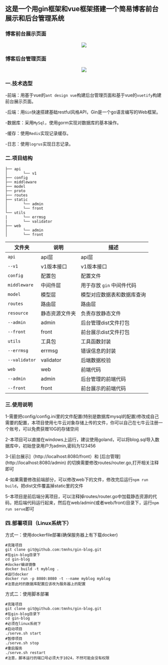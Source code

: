 ## 这是一个用gin框架和vue框架搭建一个简易博客前台展示和后台管理系统

### 博客前台展示页面

<div align=center>
<img src="http://tmnhs.top/Fs6or1nh7sHFHAWCGFJnIg_a0zQ1" width=“100%” />
</div>

### 博客后台管理页面
<div align=center>
<img src="http://tmnhs.top/FvtitX9vqMyYNDHaYpgH7dq8vg46" width=“100%” />
</div>

### 一.技术选型
-前端：用基于vue的``ant design vue``构建后台管理页面和基于vue的``vuetify``构建前台展示页面。

-后端：用``Gin``快速搭建基础restful风格API，Gin是一个go语言编写的Web框架。

-数据库：采用``MySql``，使用gorm实现对数据库的基本操作。

-缓存：使用``Redis``实现记录缓存。

-日志：使用``logrus``实现日志记录。

### 二.项目结构

```shell
├── api
│       └── v1
├── config
├── middleware
├── model
├── proto
├── routes
├── static
│       └── admin
│       └── front
└── utils
|       └── errmsg
|       └── validator
├── web
│       └── admin
│       └── front
```
| 文件夹           | 说明        | 描述               |
| ------------- | --------- | ---------------- |
| `api`         | api层      | api层             |
| `--v1`        | v1版本接口    | v1版本接口           |
| `config`      | 配置包       | 配置文件             |
| `middleware`  | 中间件层      | 用于存放 `gin` 中间件代码 |
| `model`       | 模型层       | 模型对应数据表和数据库查询    |
| `routes`      | 路由层       | 路由层              |
| `resource`    | 静态资源文件夹   | 负责存放静态文件         |
| `--admin`     | admin     | 后台管理dist文件打包     |
| `--front`     | front     | 前台展示dist文件打包     |
| `utils`       | 工具包       | 工具函数封装           |
| `--errmsg`    | errmsg    | 错误信息的封装          |
| `--validator` | validator | 后端数据校验           |
| `web`         | web       | 前端代码             |
| `--admin`     | admin     | 后台管理的前端代码        |
| `--front`     | front     | 前台展示的前端代码        |

###  三.使用说明

1-需要把config/config.ini里的文件配置(特别是数据库mysql的配置)修改成自己需要的配置，本项目使用七牛云对象存储上传的文件，你可以自己在七牛云注册一个账号，可以免费获赠10G的存储空间

2-本项目可以直接在windows上运行，建议使用goland，可以将blog.sql导入数据库中，初始登录用户为admin,密码为123456

3-[前台展示]（http://localhost:8080/front）和 [后台管理] (http://localhost:8080/admin) 的切换需要修改routes/router.go,打开相关注释即可

4-如果需要修改前端部分，可以修改web下的文件，修改完后运行`npm run build`，把dist文件覆盖掉static里的文件

5-本项目是前后端分离项目，可以注释掉routes/router.go中加载静态资源的代码，把后端代码运行起来，然后在web/admin(或者web/front)目录下，运行`npm run serve`即可

###  四.部署项目（Linux系统下）

方式一：使用dockerfile部署(确保服务器上有下载docker)

```shell
#克隆项目
git clone git@github.com:tmnhs/gin-blog.git
#在gin-blog目录下
cd gin-blog
#docker编译镜像
docker build -t myblog .
#运行docker
docker run -p 8080:8080 -t --name myblog myblog
#注意此时的数据库配置应该改为服务器上的配置
```

方式二：使用脚本部署

```shell
#克隆项目
git clone git@github.com:tmnhs/gin-blog.git
#在gin-blog目录下
cd gin-blog
#必须在linux系统下
#启动项目
./serve.sh start
#暂停项目
./serve.sh stop
#重启服务
./serve.sh restart
#注意，脚本运行的端口号必须大于1024，不然可能会没有权限
```

